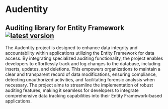 # Audentity

## Auditing library for Entity Framework [![latest version](https://img.shields.io/nuget/v/Audentity)](https://www.nuget.org/packages/Audentity)

The Audentity project is designed to enhance data integrity and accountability within applications utilizing the Entity Framework
for data access. By integrating specialized auditing functionality, the project enables developers to effortlessly track
and log changes to the database, including inserts, updates, and deletions. This empowers organizations to maintain a
clear and transparent record of data modifications, ensuring compliance, detecting unauthorized activities, and facilitating
forensic analysis when necessary. The project aims to streamline the implementation of robust auditing features, making
it seamless for developers to integrate comprehensive data tracking capabilities into their Entity Framework-based
applications.

